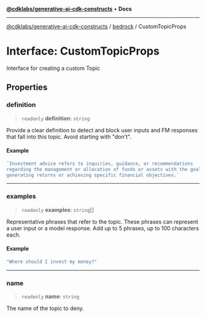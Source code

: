 [**@cdklabs/generative-ai-cdk-constructs**](../../../README.md) • **Docs**

***

[@cdklabs/generative-ai-cdk-constructs](../../../README.md) / [bedrock](../README.md) / CustomTopicProps

# Interface: CustomTopicProps

Interface for creating a custom Topic

## Properties

### definition

> `readonly` **definition**: `string`

Provide a clear definition to detect and block user inputs and FM responses
that fall into this topic. Avoid starting with "don't".

#### Example

```ts
`Investment advice refers to inquiries, guidance, or recommendations
regarding the management or allocation of funds or assets with the goal of
generating returns or achieving specific financial objectives.`
```

***

### examples

> `readonly` **examples**: `string`[]

Representative phrases that refer to the topic. These phrases can represent
a user input or a model response. Add up to 5 phrases, up to 100 characters
each.

#### Example

```ts
"Where should I invest my money?"
```

***

### name

> `readonly` **name**: `string`

The name of the topic to deny.
